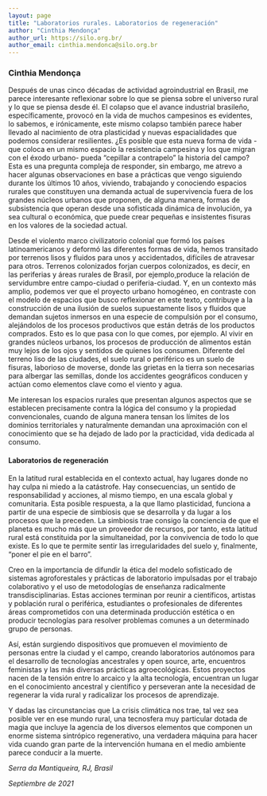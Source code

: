 ```yaml
---
layout: page
title: "Laboratorios rurales. Laboratorios de regeneración"
author: "Cinthia Mendonça"
author_url: https://silo.org.br/
author_email: cinthia.mendonca@silo.org.br
---
```


### Cinthia Mendonça

[<i class="fas fa-home"></i>](https://silo.org.br/) [<i class="far fa-envelope"></i>](mailto:cinthia.mendonca@silo.org.br)

Después de unas cinco décadas de actividad agroindustrial en Brasil, me parece interesante reflexionar sobre lo que se piensa sobre el universo rural y lo que se piensa desde él. El colapso que el avance industrial brasileño, específicamente, provocó en la vida de muchos campesinos es evidentes, lo sabemos, e irónicamente, este mismo colapso también parece haber llevado al nacimiento de otra plasticidad y nuevas espacialidades que podemos considerar resilientes. ¿Es posible que esta nueva forma de vida -que coloca en un mismo espacio la resistencia campesina y los que migran con el éxodo urbano- pueda “cepillar a contrapelo” la historia del campo? Esta es una pregunta compleja de responder, sin embargo, me atrevo a hacer algunas observaciones en base a prácticas que vengo siguiendo durante los últimos 10 años, viviendo, trabajando y conociendo espacios rurales que constituyen una demanda actual de supervivencia fuera de los grandes núcleos urbanos que proponen, de alguna manera, formas de subsistencia que operan desde una sofisticada dinámica de involución, ya sea cultural o económica, que puede crear pequeñas e insistentes fisuras en los valores de la sociedad actual.

Desde el violento marco civilizatorio colonial que formó los países latinoamericanos y deformó las diferentes formas de vida, hemos transitado por terrenos lisos y fluidos para unos y accidentados, difíciles de atravesar para otros. Terrenos colonizados forjan cuerpos colonizados, es decir, en las periferias y áreas rurales de Brasil, por ejemplo,produce la relación de servidumbre entre campo-ciudad o periferia-ciudad. Y, en un contexto más amplio, podemos ver que el proyecto urbano homogéneo, en contraste con el modelo de espacios que busco reflexionar en este texto, contribuye a la construcción de una ilusión de suelos supuestamente lisos y fluidos que demandan sujetos inmersos en una especie de compulsión por el consumo, alejándolos de los procesos productivos que están detrás de los productos comprados. Esto es lo que pasa con lo que comes, por ejemplo. Al vivir en grandes núcleos urbanos, los procesos de producción de alimentos están muy lejos de los ojos y sentidos de quienes los consumen. Diferente del terreno liso de las ciudades, el suelo rural o periférico es un suelo de fisuras, laborioso de moverse, donde las grietas en la tierra son necesarias para albergar las semillas, donde los accidentes geográficos conducen y actúan como elementos clave como el viento y agua.

Me interesan los espacios rurales que presentan algunos aspectos que se establecen precisamente contra la lógica del consumo y la propiedad convencionales, cuando de alguna manera tensan los límites de los dominios territoriales y naturalmente demandan una aproximación con el conocimiento que se ha dejado de lado por la practicidad, vida dedicada al consumo.

#### Laboratorios de regeneración

En la latitud rural establecida en el contexto actual, hay lugares donde no hay culpa ni miedo a la catástrofe. Hay consecuencias, un sentido de responsabilidad y acciones, al mismo tiempo, en una escala global y comunitaria. Esta posible respuesta, a la que llamo plasticidad, funciona a partir de una especie de simbiosis que se desarrolla y da lugar a los procesos que la preceden. La simbiosis trae consigo la conciencia de que el planeta es mucho más que un proveedor de recursos, por tanto, esta latitud rural está constituida por la simultaneidad, por la convivencia de todo lo que existe. Es lo que te permite sentir las irregularidades del suelo y, finalmente, “poner el pie en el barro”.

Creo en la importancia de difundir la ética del modelo sofisticado de sistemas agroforestales y prácticas de laboratorio impulsadas por el trabajo colaborativo y el uso de metodologías de enseñanza radicalmente transdisciplinarias. Estas acciones terminan por reunir a científicos, artistas y población rural o periférica, estudiantes o profesionales de diferentes áreas comprometidos con una determinada producción estética o en producir tecnologías para resolver problemas comunes a un determinado grupo de personas.

Así, están surgiendo dispositivos que promueven el movimiento de personas entre la ciudad y el campo, creando laboratorios autónomos para el desarrollo de tecnologías ancestrales y open source, arte, encuentros feministas y las más diversas prácticas agroecológicas. Estos proyectos nacen de la tensión entre lo arcaico y la alta tecnología, encuentran un lugar en el conocimiento ancestral y científico y perseveran ante la necesidad de regenerar la vida rural y radicalizar los procesos de aprendizaje.

Y dadas las circunstancias que La crisis climática nos trae, tal vez sea posible ver en ese mundo rural, una tecnosfera muy particular dotada de magia que incluye la agencia de los diversos elementos que componen un enorme sistema sintrópico regenerativo, una verdadera máquina para hacer vida cuando gran parte de la intervención humana en el medio ambiente parece conducir a la muerte.

_Serra da Mantiqueira, RJ, Brasil_

_Septiembre de 2021_

